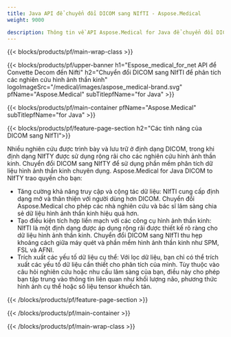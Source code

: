 ```yaml
---
title: Java API để chuyển đổi DICOM sang NIfTI - Aspose.Medical
weight: 9000

description: Thông tin về API Aspose.Medical for Java để chuyển đổi DICOM sang NIfTI
---
```


{{< blocks/products/pf/main-wrap-class >}}

{{< blocks/products/pf/upper-banner h1="Espose_medical_for_net API để Convette Decom đến Nifti" h2="Chuyển đổi DICOM sang NIfTI để phân tích các nghiên cứu hình ảnh thần kinh" logoImageSrc="/medical/images/aspose_medical-brand.svg" pfName="Aspose.Medical" subTitlepfName="for Java" >}}

{{< blocks/products/pf/main-container pfName="Aspose.Medical" subTitlepfName="for Java" >}}

{{< blocks/products/pf/feature-page-section h2="Các tính năng của DICOM sang NIfTI">}}

<p>Nhiều nghiên cứu được trình bày và lưu trữ ở định dạng DICOM, trong khi định dạng NIfTY được sử dụng rộng rãi cho các nghiên cứu hình ảnh thần kinh. Chuyển đổi DICOM sang NIfTY để sử dụng phần mềm phân tích dữ liệu hình ảnh thần kinh chuyên dụng. Aspose.Medical for Java DICOM to NIfTY trao quyền cho bạn:</p>

<ul>
<li>Tăng cường khả năng truy cập và cộng tác dữ liệu: NIfTI cung cấp định dạng mở và thân thiện với người dùng hơn DICOM. Chuyển đổi Aspose.Medical cho phép các nhà nghiên cứu và bác sĩ lâm sàng chia sẻ dữ liệu hình ảnh thần kinh hiệu quả hơn.</li>
<li>Tạo điều kiện tích hợp liền mạch với các công cụ hình ảnh thần kinh: NIfTI là một định dạng được áp dụng rộng rãi được thiết kế rõ ràng cho dữ liệu hình ảnh thần kinh. Chuyển đổi DICOM sang NIfTI thu hẹp khoảng cách giữa máy quét và phần mềm hình ảnh thần kinh như SPM, FSL và AFNI.</li>
<li>Trích xuất các yếu tố dữ liệu cụ thể: Với lọc dữ liệu, bạn chỉ có thể trích xuất các yếu tố dữ liệu cần thiết cho phân tích của mình. Tùy thuộc vào câu hỏi nghiên cứu hoặc nhu cầu lâm sàng của bạn, điều này cho phép bạn tập trung vào thông tin liên quan như khối lượng não, phương thức hình ảnh cụ thể hoặc số liệu tensor khuếch tán.</li>
</ul>

{{< /blocks/products/pf/feature-page-section >}}

{{< /blocks/products/pf/main-container >}}

{{< /blocks/products/pf/main-wrap-class >}}